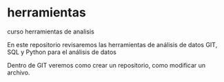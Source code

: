 # herramientas
curso herramientas de analisis

En este repositorio revisaremos las herramientas de análisis de datos GIT, SQL y Python para el análisis de datos

Dentro de GIT veremos como crear un repositorio, como modificar un archivo.
